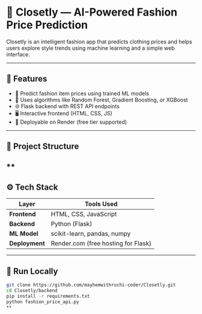 # 👗 Closetly — AI-Powered Fashion Price Prediction

Closetly is an intelligent fashion app that predicts clothing prices and helps users explore style trends using machine learning and a simple web interface.

---

## 🌟 Features
- 💬 Predict fashion item prices using trained ML models  
- 🧠 Uses algorithms like Random Forest, Gradient Boosting, or XGBoost  
- 🌐 Flask backend with REST API endpoints  
- 🖥️ Interactive frontend (HTML, CSS, JS)  
- 🚀 Deployable on Render (free tier supported)

---

## 🧩 Project Structure

**
---

## ⚙️ Tech Stack

| Layer | Tools Used |
|-------|-------------|
| **Frontend** | HTML, CSS, JavaScript |
| **Backend** | Python (Flask) |
| **ML Model** | scikit-learn, pandas, numpy |
| **Deployment** | Render.com (free hosting for Flask) |

---

## 🚀 Run Locally

```bash
git clone https://github.com/mayhemwithruchi-coder/Closetly.git
cd Closetly/backend
pip install -r requirements.txt
python fashion_price_api.py
**
